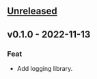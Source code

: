 <a name="unreleased"></a>
## [Unreleased]


<a name="v0.1.0"></a>
## v0.1.0 - 2022-11-13
### Feat
- Add logging library.


[Unreleased]: https://github.com/030/logging/compare/v0.1.0...HEAD
